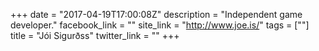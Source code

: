 +++
date = "2017-04-19T17:00:08Z"
description = "Independent game developer."
facebook_link = ""
site_link = "http://www.joe.is/"
tags = [""]
title = "Jói Sigurðss"
twitter_link = ""
+++
